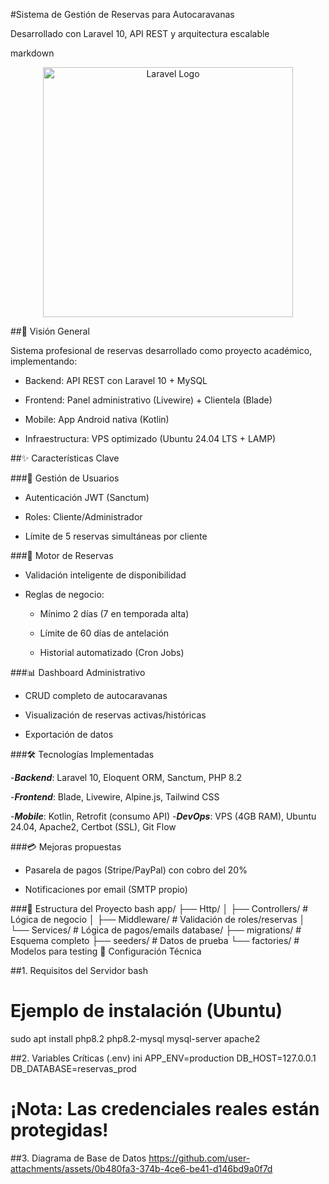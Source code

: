#Sistema de Gestión de Reservas para Autocaravanas

Desarrollado con Laravel 10, API REST y arquitectura escalable

markdown
<p align="center">
  <a href="https://laravel.com" target="_blank">
    <img src="https://raw.githubusercontent.com/laravel/art/master/logo-lockup/5%20SVG/2%20CMYK/1%20Full%20Color/laravel-logolockup-cmyk-red.svg" width="400" alt="Laravel Logo">
  </a>
</p>

##📌 Visión General

Sistema profesional de reservas desarrollado como proyecto académico, implementando:

- Backend: API REST con Laravel 10 + MySQL

- Frontend: Panel administrativo (Livewire) + Clientela (Blade)

- Mobile: App Android nativa (Kotlin)

- Infraestructura: VPS optimizado (Ubuntu 24.04 LTS + LAMP)

##✨ Características Clave

###🔐 Gestión de Usuarios
- Autenticación JWT (Sanctum)

- Roles: Cliente/Administrador

- Límite de 5 reservas simultáneas por cliente

###🚐 Motor de Reservas
- Validación inteligente de disponibilidad

- Reglas de negocio:

    - Mínimo 2 días (7 en temporada alta)

    - Límite de 60 días de antelación

    - Historial automatizado (Cron Jobs)

###📊 Dashboard Administrativo

- CRUD completo de autocaravanas

- Visualización de reservas activas/históricas

- Exportación de datos

###🛠️ Tecnologías Implementadas

-***Backend***:	Laravel 10, Eloquent ORM, Sanctum, PHP 8.2

-***Frontend***:	Blade, Livewire, Alpine.js, Tailwind CSS

-***Mobile***:	Kotlin, Retrofit (consumo API)
-***DevOps***:	VPS (4GB RAM), Ubuntu 24.04, Apache2, Certbot (SSL), Git Flow

###💳 Mejoras propuestas

- Pasarela de pagos (Stripe/PayPal) con cobro del 20%

- Notificaciones por email (SMTP propio)

###📂 Estructura del Proyecto
bash
app/
├── Http/
│   ├── Controllers/  # Lógica de negocio
│   ├── Middleware/   # Validación de roles/reservas
│   └── Services/     # Lógica de pagos/emails
database/
├── migrations/       # Esquema completo
├── seeders/          # Datos de prueba
└── factories/        # Modelos para testing
🔧 Configuración Técnica

##1. Requisitos del Servidor
bash
# Ejemplo de instalación (Ubuntu)
sudo apt install php8.2 php8.2-mysql mysql-server apache2

##2. Variables Críticas (.env)
ini
APP_ENV=production
DB_HOST=127.0.0.1
DB_DATABASE=reservas_prod

# ¡Nota: Las credenciales reales están protegidas!

##3. Diagrama de Base de Datos
https://github.com/user-attachments/assets/0b480fa3-374b-4ce6-be41-d146bd9a0f7d

